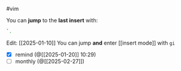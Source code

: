#vim

You can **jump** to the **last insert** with:
```bash
`.
```

Edit: [[2025-01-10]]
You can jump **and** enter [[insert mode]] with `gi`

- [x] remind (@[[2025-01-20]] 10:29)
- [ ] monthly (@[[2025-02-27]])